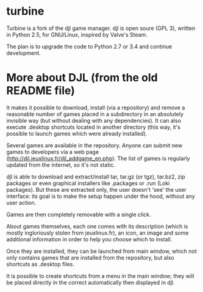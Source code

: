 turbine
=======

Turbine is a fork of the djl game manager. djl is open soure (GPL 3), written in Python 2.5, for GNU/Linux, inspired by Valve's Steam.

The plan is to upgrade the code to Python 2.7 or 3.4 and continue development.


More about DJL (from the old README file)
=========================================

It makes it possible to download, install (via a repository) and remove a reasonable number of games placed in a subdirectory in an absolutely invisible way (but without dealing with any dependencies).
It can also execute .desktop shortcuts located in another directory (this way, it's possible to launch games which were already installed).

Several games are available in the repository. Anyone can submit new games to developers via a web page (http://djl.jeuxlinux.fr/djl_addgame_en.php).
The list of games is regularly updated from the internet, so it's not static.

djl is able to download and extract/install tar, tar.gz (or tgz), tar.bz2, zip packages or even graphical installers like .packages or .run (Loki packages). But these are extracted only, the user doesn't 'see' the user interface: its goal is to make the setup happen under the hood, without any user action.

Games are then completely removable with a single click.

About games themselves, each one comes with its description (which is mostly ingloriously stolen from jeuxlinux.fr), an icon, an image and some additional information in order to help you choose which to install.

Once they are installed, they can be launched from main window, which not only contains games that are installed from the repository, but also shortcuts as .desktop files.

It is possible to create shortcuts from a menu in the main window; they will be placed directly in the correct automatically then displayed in djl. 
